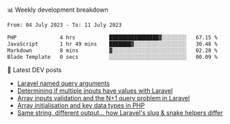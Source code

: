 📊 Weekly development breakdown
<!--START_SECTION:waka-->

```txt
From: 04 July 2023 - To: 11 July 2023

PHP              4 hrs           ████████████████▓░░░░░░░░   67.15 %
JavaScript       1 hr 49 mins    ███████▓░░░░░░░░░░░░░░░░░   30.48 %
Markdown         8 mins          ▓░░░░░░░░░░░░░░░░░░░░░░░░   02.28 %
Blade Template   0 secs          ░░░░░░░░░░░░░░░░░░░░░░░░░   00.09 %
```

<!--END_SECTION:waka-->

📕 Latest DEV posts
<!-- BLOG-POST-LIST:START -->
- [Laravel named query arguments](https://dev.to/michaelvickersuk/laravel-named-query-arguments-28kd)
- [Determining if multiple inputs have values with Laravel](https://dev.to/michaelvickersuk/determining-if-multiple-inputs-have-values-with-laravel-km6)
- [Array inputs validation and the N+1 query problem in Laravel](https://dev.to/michaelvickersuk/array-inputs-validation-and-the-n1-query-problem-in-laravel-2agb)
- [Array initialisation and key data types in PHP](https://dev.to/michaelvickersuk/array-initialisation-and-key-data-types-in-php-1e5b)
- [Same string, different output... how Laravel&#39;s slug &amp; snake helpers differ](https://dev.to/michaelvickersuk/same-string-different-output-how-laravels-slug-snake-helpers-differ-1ccj)
<!-- BLOG-POST-LIST:END -->
